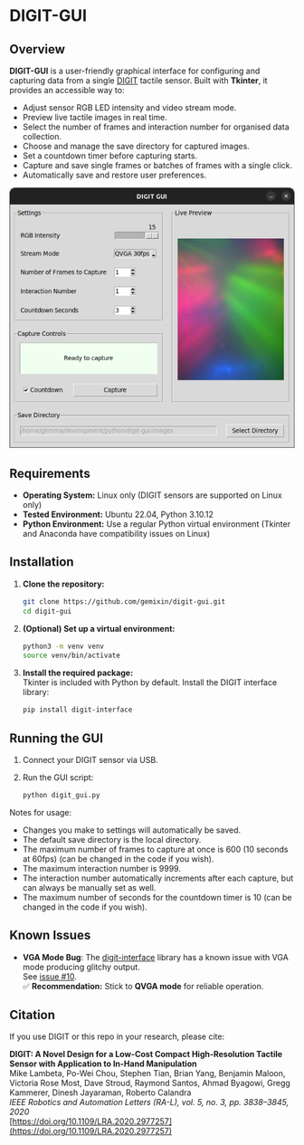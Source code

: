 # DIGIT-GUI

## Overview

**DIGIT-GUI** is a user-friendly graphical interface for configuring and capturing data from a single [DIGIT](https://digit.ml/) tactile sensor. Built with **Tkinter**, it provides an accessible way to:

- Adjust sensor RGB LED intensity and video stream mode.
- Preview live tactile images in real time.
- Select the number of frames and interaction number for organised data collection.
- Choose and manage the save directory for captured images.
- Set a countdown timer before capturing starts.
- Capture and save single frames or batches of frames with a single click.
- Automatically save and restore user preferences.

![DIGIT-GUI Screenshot](screenshot.png)

## Requirements

- **Operating System:** Linux only (DIGIT sensors are supported on Linux only)  
- **Tested Environment:** Ubuntu 22.04, Python 3.10.12 
- **Python Environment:** Use a regular Python virtual environment (Tkinter and Anaconda have compatibility issues on Linux)

## Installation

1. **Clone the repository:**
   ```bash
   git clone https://github.com/gemixin/digit-gui.git
   cd digit-gui

2. **(Optional) Set up a virtual environment:** 
    ```bash
    python3 -m venv venv
    source venv/bin/activate

3. **Install the required package:**  
    Tkinter is included with Python by default. Install the DIGIT interface library:
    ```bash
    pip install digit-interface

## Running the GUI

1. Connect your DIGIT sensor via USB.

2. Run the GUI script:
    ```bash
    python digit_gui.py

Notes for usage:
- Changes you make to settings will automatically be saved.
- The default save directory is the local directory.
- The maximum number of frames to capture at once is 600 (10 seconds at 60fps) (can be changed in the code if you wish).
- The maximum interaction number is 9999.
- The interaction number automatically increments after each capture, but can always be manually set as well.
- The maximum number of seconds for the countdown timer is 10 (can be changed in the code if you wish).

## Known Issues
- **VGA Mode Bug**:
The [digit-interface](https://github.com/facebookresearch/digit-interface) library has a known issue with VGA mode producing glitchy output.  
  See [issue #10](https://github.com/facebookresearch/digit-interface/issues/10).  
  ✅ **Recommendation:** Stick to **QVGA mode** for reliable operation.

## Citation

If you use DIGIT or this repo in your research, please cite:

**DIGIT: A Novel Design for a Low-Cost Compact High-Resolution Tactile Sensor with Application to In-Hand Manipulation**  
Mike Lambeta, Po-Wei Chou, Stephen Tian, Brian Yang, Benjamin Maloon, Victoria Rose Most, Dave Stroud, Raymond Santos, Ahmad Byagowi, Gregg Kammerer, Dinesh Jayaraman, Roberto Calandra  
_IEEE Robotics and Automation Letters (RA-L), vol. 5, no. 3, pp. 3838–3845, 2020_  
[https://doi.org/10.1109/LRA.2020.2977257](https://doi.org/10.1109/LRA.2020.2977257)